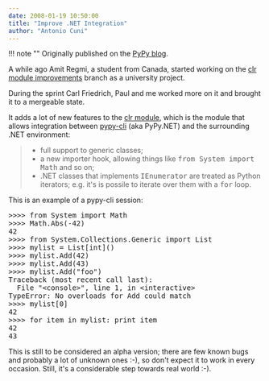 ```yaml
---
date: 2008-01-19 10:50:00
title: "Improve .NET Integration"
author: "Antonio Cuni"
---
```


!!! note ""
    Originally published on the [PyPy blog](https://pypy.org/posts/2008/01/improve-net-integration-2239651503641931440.html).


<html><body><p>A while ago Amit Regmi, a student from Canada, started working on the
<a class="reference" href="https://codespeak.net/viewvc/pypy/branch/clr-module-improvements/?pathrev=50773">clr module improvements</a> branch as a university project.</p>
<p>During the sprint Carl Friedrich, Paul and me worked more on it and
brought it to a mergeable state.</p>
<p>It adds a lot of new features to the <a class="reference" href="https://codespeak.net/pypy/dist/pypy/doc/clr-module.html">clr module</a>, which is the
module that allows integration between <a class="reference" href="https://codespeak.net/pypy/dist/pypy/doc/getting-started.html#translating-using-the-cli-backend">pypy-cli</a> (aka PyPy.NET) and
the surrounding .NET environment:</p>
<blockquote>
<ul class="simple">
<li>full support to generic classes;</li>
<li>a new importer hook, allowing things like <tt class="docutils literal"><span class="pre">from</span> <span class="pre">System</span> <span class="pre">import</span>
<span class="pre">Math</span></tt> and so on;</li>
<li>.NET classes that implements <tt class="docutils literal"><span class="pre">IEnumerator</span></tt> are treated
as Python iterators; e.g. it's is possile to iterate over them
with a <tt class="docutils literal"><span class="pre">for</span></tt> loop.</li>
</ul>
</blockquote>
<p>This is an example of a pypy-cli session:</p>
<pre class="literal-block">
&gt;&gt;&gt;&gt; from System import Math
&gt;&gt;&gt;&gt; Math.Abs(-42)
42
&gt;&gt;&gt;&gt; from System.Collections.Generic import List
&gt;&gt;&gt;&gt; mylist = List[int]()
&gt;&gt;&gt;&gt; mylist.Add(42)
&gt;&gt;&gt;&gt; mylist.Add(43)
&gt;&gt;&gt;&gt; mylist.Add("foo")
Traceback (most recent call last):
  File "&lt;console&gt;", line 1, in &lt;interactive&gt;
TypeError: No overloads for Add could match
&gt;&gt;&gt;&gt; mylist[0]
42
&gt;&gt;&gt;&gt; for item in mylist: print item
42
43
</pre>
<p>This is still to be considered an alpha version; there are few known
bugs and probably a lot of unknown ones :-), so don't expect it to
work in every occasion. Still, it's a considerable step towards real
world :-).</p></body></html>